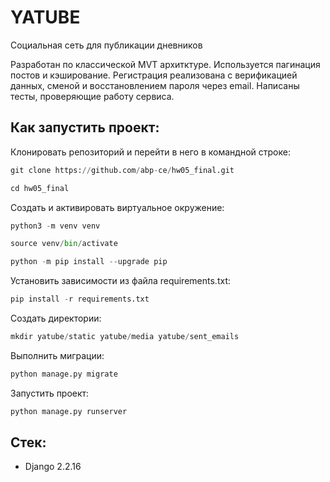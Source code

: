 # YATUBE
Социальная сеть для публикации дневников

Разработан по классической MVT архитктуре. Используется пагинация постов и кэширование. Регистрация реализована с верификацией данных, сменой и восстановлением пароля через email. Написаны тесты, проверяющие работу сервиса.

## Как запустить проект:
Клонировать репозиторий и перейти в него в командной строке:
```python
git clone https://github.com/abp-ce/hw05_final.git
```
```python
cd hw05_final
```
Cоздать и активировать виртуальное окружение:
```python
python3 -m venv venv
```
```python
source venv/bin/activate
```
```python
python -m pip install --upgrade pip
```
Установить зависимости из файла requirements.txt:
```python
pip install -r requirements.txt
```
Создать директории:
```python
mkdir yatube/static yatube/media yatube/sent_emails
```
Выполнить миграции:
```python
python manage.py migrate
```
Запустить проект:
```python
python manage.py runserver
```

## Стек:
* Django 2.2.16
